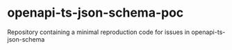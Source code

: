 # openapi-ts-json-schema-poc
 Repository containing a minimal reproduction code for issues in openapi-ts-json-schema
